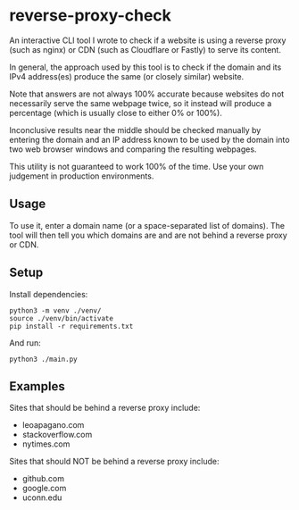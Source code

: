 # reverse-proxy-check

An interactive CLI tool I wrote to check if a website is using a reverse proxy (such as nginx) or CDN (such as Cloudflare or Fastly) to serve its content.

In general, the approach used by this tool is to check if the domain and its IPv4 address(es) produce the same (or closely similar) website.

Note that answers are not always 100% accurate because websites do not necessarily serve the same webpage twice, so it instead will produce a percentage (which is usually close to either 0% or 100%).

Inconclusive results near the middle should be checked manually by entering the domain and an IP address known to be used by the domain into two web browser windows and comparing the resulting webpages.

This utility is not guaranteed to work 100% of the time. Use your own judgement in production environments.

## Usage

To use it, enter a domain name (or a space-separated list of domains). The tool will then tell you which domains are and are not behind a reverse proxy or CDN.

## Setup

Install dependencies:

```
python3 -m venv ./venv/
source ./venv/bin/activate
pip install -r requirements.txt
```

And run:

```
python3 ./main.py
```

## Examples

Sites that should be behind a reverse proxy include:
- leoapagano.com
- stackoverflow.com
- nytimes.com

Sites that should NOT be behind a reverse proxy include:
- github.com
- google.com
- uconn.edu